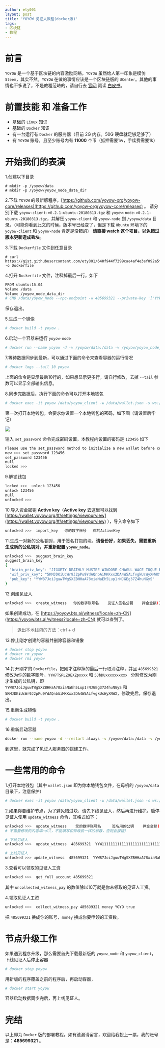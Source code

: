 ```yaml
---
author: ety001
layout: post
title: 'YOYOW 见证人教程(docker版)'
tags:
- 区块链
- 教程
---
```


# 前言

`YOYOW` 是一个基于区块链的内容激励网络，`YOYOW` 虽然给人第一印象是模仿 `Steem`，其实不然。`YOYOW` 在做的事情应该是一个区块链版的 `UCenter`。其他的事情也不多说了，不是教程范畴的，请自行去 [官网](https://yoyow.org) 阅读 [白皮书](https://yoyow.org/files/white-paper3.pdf)。

# 前置技能 和 准备工作

* 基础的 `Linux` 知识
* 基础的 `Docker` 知识
* 有一台运行有 `Docker` 的服务器（目前 2G 内存，50G 硬盘就足够足够了）
* 有 `YOYOW` 账号，且至少账号内有 **11000** 个币（抵押需要1w，手续费需要1k）

# 开始我们的表演

1.创建以下目录

```
# mkdir -p /yoyow/data
# mkdir -p /yoyow/yoyow_node_data_dir
```

2.下载 `YOYOW` 的最新版程序，[https://github.com/yoyow-org/yoyow-core/releases](https://github.com/yoyow-org/yoyow-core/releases) 。
请分别下载 `yoyow-client-v0.2.1-ubuntu-20180313.tgz` 和 `yoyow-node-v0.2.1-ubuntu-20180313.tgz`，并解压 `yoyow-client` 和 `yoyow-node` 到 `/yoyow/data` 目录。（可能你看到此文的时候，版本号已经变了，但是下载 `Ubuntu` 环境下的 `yoyow-client` 和 `yoyow-node` 肯定是没错的）
**请直接 watch 这个项目，以免错过版本更新造成丢块。**

3.下载 `Dockerfile` 文件到任意目录

```
# curl https://gist.githubusercontent.com/ety001/640f944f7299cae4af4e3ef092a5f4a8/raw/192d36950d580996c176e23f5d5c4ae6da26110e/yoyow_Dockerfile -o Dockerfile
```

4.打开 `Dockerfile` 文件，注释掉最后一行，如下

```bash
FROM ubuntu:16.04
Volume /data
Volume /yoyow_node_data_dir
# CMD /data/yoyow_node --rpc-endpoint -w 485699321 --private-key '["YYW7TSRLZ9EXZpxxxx","5JbDUxxxxxxxxxx"]'
```

保存退出。

5.生成一个镜像

```bash
# docker build -t yoyow .
```

6.启动一个容器来运行 `yoyow-node`

```bash
# docker run --name yoyow -d -v /yoyow/data:/data -v /yoyow/yoyow_node_data_dir:/yoyow_node_data_dir yoyow /data/yoyow_node --rpc-endpoint
```

7.等待数据同步到最新，可以通过下面的命令来查看容器的运行情况

```bash
# docker logs --tail 10 yoyow
```

上面的命令是显示最后10行的，如果想显示更多行，请自行修改，去掉 `--tail` 参数可以显示全部输出信息。

8.同步完数据后，执行下面的命令可以打开本地钱包

```bash
# docker exec -it yoyow /data/yoyow_client -w /data/wallet.json -s ws://localhost:8090
```

第一次打开本地钱包，会要求你设置一个本地钱包的密码，如下图（请设置后牢记）

![](https://steemitimages.com/DQmR5L8h3kdTsYP98RGf95wEPvf7UPhuzNPMyQPK5vDUZgg/image.png)

输入 `set_password` 命令完成密码设置，本教程内设置的密码是 `123456` 如下

```bash
Please use the set_password method to initialize a new wallet before continuing
new >>> set_password 123456
set_password 123456
null
locked >>> 
```

9.解锁钱包

```bash
locked >>>  unlock 123456
unlock 123456
null
unlocked >>> 
```

10.导入资金密钥 **Active key**（**Active key** 去这里可以找到 [https://wallet.yoyow.org/#/settings/viewpurview](https://wallet.yoyow.org/#/settings/viewpurview) ），导入命令如下

```bash
unlocked >>>  import_key   你的数字账号   你的ActiveKey
```

11.生成一对新的公私钥对，用于签名打包的块。**请备份好，如果丢失，需要重新生成新的公私钥对，并重新配置 `yoyow_node`**。

```bash
unlocked >>>  suggest_brain_key
suggest_brain_key
{
  "brain_priv_key": "JIGGETY DEATHLY MUSTEE WINDORE CHAGUL WACE TUQUE BEMOON FLAVIC PITCHY SEVENER FELINE VIDETTE RUMNEY OVUM XENYL",
  "wif_priv_key": "5KMJDKiUcWr9J2pPu9YdAQnbAiMKKxx2DA4W5ALfvgkUsWyXNWX",
  "pub_key": "YYW87JoiJguwTWgSXZBHHaA78xiaNaEh5Lup1rNJGEg37Z4huNGyS"
}
```

12.创建见证人

```bash
unlocked >>>  create_witness   你的数字账号名    见证人签名公钥    押金金额(10000+)    YOYO   你的宣传链接   true
```

如果创建成功，在 [https://yoyow.bts.ai/witness?locale=zh-CN](https://yoyow.bts.ai/witness?locale=zh-CN) 就可以查到了。

> 退出本地钱包的方法：ctrl + d

13.停止刚才创建的容器并删除容器和镜像

```bash
# docker stop yoyow
# docker rm yoyow
# docker rmi yoyow
```

14.打开刚才的 `Dockerfile`，把刚才注释掉的最后一行取消注释，并且 `485699321` 修改为你的数字账号，`YYW7TSRLZ9EXZpxxxx` 和 `5JbDUxxxxxxxxxx ` 分别修改为刚才生成的公私钥，即 `YYW87JoiJguwTWgSXZBHHaA78xiaNaEh5Lup1rNJGEg37Z4huNGyS` 和 `5KMJDKiUcWr9J2pPu9YdAQnbAiMKKxx2DA4W5ALfvgkUsWyXNWX`，修改完后，保存退出。

15.重新生成镜像

```bash
# docker build -t yoyow .
```

16.重新启动容器

```bash
docker run --name yoyow -d --restart always -v /yoyow/data:/data -v /yoyow/yoyow_node_data_dir:/yoyow_node_data_dir yoyow
```

到这里，就完成了见证人服务器的搭建工作。

# 一些常用的命令

1.打开本地钱包（其中 `wallet.json` 即为你本地钱包文件，在母机的 `/yoyow/data` 目录下，注意保护）

```bash
# docker exec -it yoyow /data/yoyow_client -w /data/wallet.json -s ws://localhost:8090
```

2.如果你要维护节点，为了避免错过块，请先下线见证人，然后再进行维护。启停见证人使用 `update_witness` 命令，其格式如下：

```bash
unlocked >>>  update_witness    您的数字账号名     签名用的公钥    押金金额(10000)   YOYO    链接     true
# 不需要修改的内容填null，不能填写和修改前一样的参数，否则会报错）

# 下线见证人
unlocked >>>  update_witness  485699321  YYW1111111111111111111111111111111114T1Anm  null  YOYO  null  true

# 上线见证人
unlocked >>> update_witness  485699321  YYW87JoiJguwTWgSXZBHHaA78xiaNaEh5Lup1rNJGEg37Z4huNGyS  null  YOYO  null  true
```

3.查看可以领取的见证人工资

```bash
unlocked >>>  get_full_account 485699321
```

其中 `uncollected_witness_pay` 的数值除以10万就是你未领取的见证人工资。

4.领取见证人工资

```bash
unlocked >>>  collect_witness_pay 485699321 money YOYO true
```

把 `485699321` 换成你的账号，`money` 换成你要申领的工资数。

# 节点升级工作

如果遇到程序升级，那么需要首先下载最新版的 `yoyow_node` 和 `yoyow_client`，下线见证人后停止容器

```bash
# docker stop yoyow
```

用新版的程序覆盖之前的程序后，再启动容器，

```bash
# docker start yoyow
```

容器启动数据同步完后，再上线见证人。

# 完结

以上即为 `Docker` 版的部署教程，如有遗漏请留言，欢迎给我投上一票，我的账号是：**485699321** 。